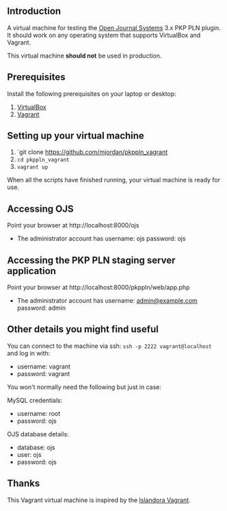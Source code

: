 ## Introduction

A virtual machine for testing the [Open Journal Systems](http://pkp.sfu.ca/ojs/) 3.x PKP PLN plugin. It should work on any operating system that supports VirtualBox and Vagrant.

This virtual machine **should not** be used in production.

## Prerequisites

Install the following prerequisites on your laptop or desktop:

1. [VirtualBox](https://www.virtualbox.org/)
2. [Vagrant](http://www.vagrantup.com/)

## Setting up your virtual machine

1. `git clone https://github.com/mjordan/pkppln_vagrant
2. `cd pkppln_vagrant`
3. `vagrant up`

When all the scripts have finished running, your virtual machine is ready for use.

## Accessing OJS

Point your browser at http://localhost:8000/ojs
* The administrator account has username: ojs password: ojs

## Accessing the PKP PLN staging server application

Point your browser at http://localhost:8000/pkppln/web/app.php
* The administrator account has username: admin@example.com password: admin

## Other details you might find useful

You can connect to the machine via ssh: `ssh -p 2222 vagrant@localhost` and log in with:
  - username: vagrant
  - password: vagrant

You won't normally need the following but just in case:

MySQL credentials:
  - username: root
  - password: ojs

OJS database details:
  - database: ojs
  - user: ojs
  - password: ojs

## Thanks

This Vagrant virtual machine is inspired by the [Islandora Vagrant](https://github.com/Islandora-Labs/islandora_vagrant).
